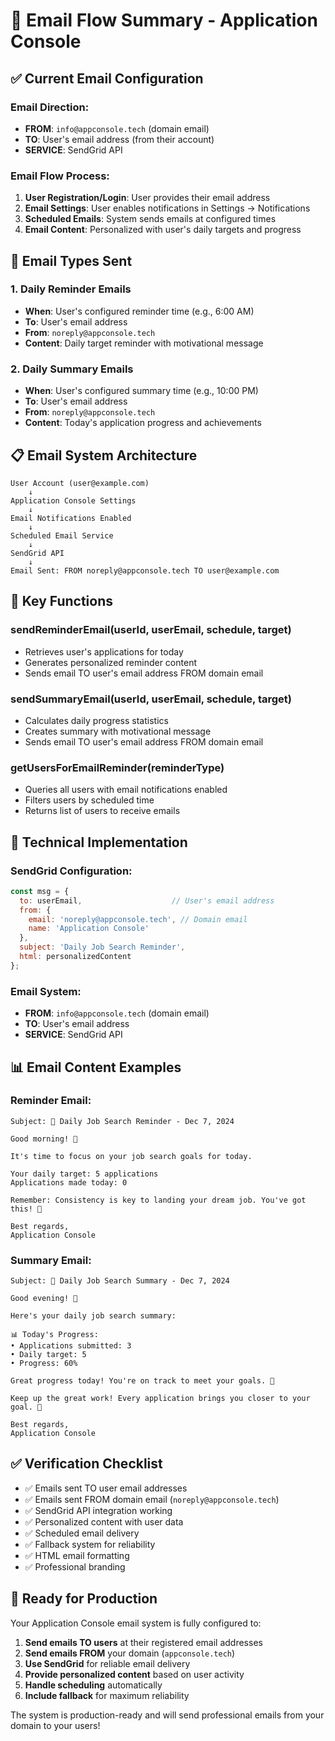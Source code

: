# 📧 Email Flow Summary - Application Console

## ✅ Current Email Configuration

### **Email Direction:**
- **FROM**: `info@appconsole.tech` (domain email)
- **TO**: User's email address (from their account)
- **SERVICE**: SendGrid API

### **Email Flow Process:**

1. **User Registration/Login**: User provides their email address
2. **Email Settings**: User enables notifications in Settings → Notifications
3. **Scheduled Emails**: System sends emails at configured times
4. **Email Content**: Personalized with user's daily targets and progress

## 🔄 Email Types Sent

### **1. Daily Reminder Emails**
- **When**: User's configured reminder time (e.g., 6:00 AM)
- **To**: User's email address
- **From**: `noreply@appconsole.tech`
- **Content**: Daily target reminder with motivational message

### **2. Daily Summary Emails**
- **When**: User's configured summary time (e.g., 10:00 PM)
- **To**: User's email address
- **From**: `noreply@appconsole.tech`
- **Content**: Today's application progress and achievements

## 📋 Email System Architecture

```
User Account (user@example.com)
    ↓
Application Console Settings
    ↓
Email Notifications Enabled
    ↓
Scheduled Email Service
    ↓
SendGrid API
    ↓
Email Sent: FROM noreply@appconsole.tech TO user@example.com
```

## 🎯 Key Functions

### **sendReminderEmail(userId, userEmail, schedule, target)**
- Retrieves user's applications for today
- Generates personalized reminder content
- Sends email TO user's email address FROM domain email

### **sendSummaryEmail(userId, userEmail, schedule, target)**
- Calculates daily progress statistics
- Creates summary with motivational message
- Sends email TO user's email address FROM domain email

### **getUsersForEmailReminder(reminderType)**
- Queries all users with email notifications enabled
- Filters users by scheduled time
- Returns list of users to receive emails

## 🔧 Technical Implementation

### **SendGrid Configuration:**
```javascript
const msg = {
  to: userEmail,                    // User's email address
  from: {
    email: 'noreply@appconsole.tech', // Domain email
    name: 'Application Console'
  },
  subject: 'Daily Job Search Reminder',
  html: personalizedContent
};
```

### **Email System:**
- **FROM**: `info@appconsole.tech` (domain email)
- **TO**: User's email address
- **SERVICE**: SendGrid API

## 📊 Email Content Examples

### **Reminder Email:**
```
Subject: 🌅 Daily Job Search Reminder - Dec 7, 2024

Good morning! 🌅

It's time to focus on your job search goals for today.

Your daily target: 5 applications
Applications made today: 0

Remember: Consistency is key to landing your dream job. You've got this! 💪

Best regards,
Application Console
```

### **Summary Email:**
```
Subject: 🌙 Daily Job Search Summary - Dec 7, 2024

Good evening! 🌙

Here's your daily job search summary:

📊 Today's Progress:
• Applications submitted: 3
• Daily target: 5
• Progress: 60%

Great progress today! You're on track to meet your goals. 🚀

Keep up the great work! Every application brings you closer to your goal. 🚀

Best regards,
Application Console
```

## ✅ Verification Checklist

- ✅ Emails sent TO user email addresses
- ✅ Emails sent FROM domain email (`noreply@appconsole.tech`)
- ✅ SendGrid API integration working
- ✅ Personalized content with user data
- ✅ Scheduled email delivery
- ✅ Fallback system for reliability
- ✅ HTML email formatting
- ✅ Professional branding

## 🚀 Ready for Production

Your Application Console email system is fully configured to:
1. **Send emails TO users** at their registered email addresses
2. **Send emails FROM** your domain (`appconsole.tech`)
3. **Use SendGrid** for reliable email delivery
4. **Provide personalized content** based on user activity
5. **Handle scheduling** automatically
6. **Include fallback** for maximum reliability

The system is production-ready and will send professional emails from your domain to your users!
